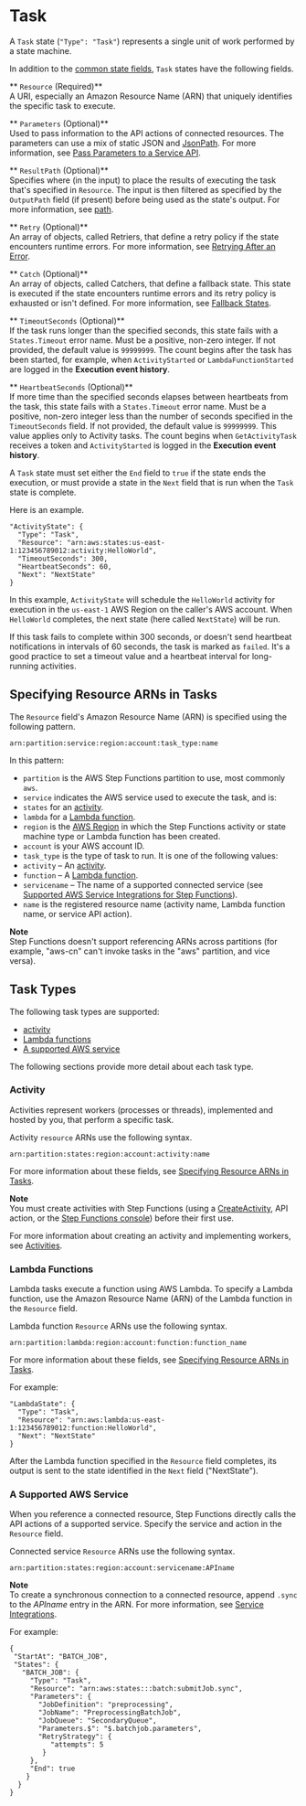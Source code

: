 # Task<a name="amazon-states-language-task-state"></a>

A `Task` state \(`"Type": "Task"`\) represents a single unit of work performed by a state machine\.

In addition to the [common state fields](amazon-states-language-common-fields.md), `Task` states have the following fields\.

** `Resource` \(Required\)**  
A URI, especially an Amazon Resource Name \(ARN\) that uniquely identifies the specific task to execute\.

** `Parameters` \(Optional\)**  
Used to pass information to the API actions of connected resources\. The parameters can use a mix of static JSON and [JsonPath](https://github.com/json-path/JsonPath). For more information, see [Pass Parameters to a Service API](connectors-parameters.md).

** `ResultPath` \(Optional\)**  
Specifies where \(in the input\) to place the results of executing the task that's specified in `Resource`\. The input is then filtered as specified by the `OutputPath` field \(if present\) before being used as the state's output\. For more information, see [path](amazon-states-language-input-output-processing.md)\.

** `Retry` \(Optional\)**  
An array of objects, called Retriers, that define a retry policy if the state encounters runtime errors\. For more information, see [Retrying After an Error](amazon-states-language-errors.md#amazon-states-language-retrying-after-error)\.

** `Catch` \(Optional\)**  
An array of objects, called Catchers, that define a fallback state\. This state is executed if the state encounters runtime errors and its retry policy is exhausted or isn't defined\. For more information, see [Fallback States](amazon-states-language-errors.md#amazon-states-language-fallback-states)\.

** `TimeoutSeconds` \(Optional\)**  
If the task runs longer than the specified seconds, this state fails with a `States.Timeout` error name\. Must be a positive, non\-zero integer\. If not provided, the default value is `99999999`\. The count begins after the task has been started, for example, when `ActivityStarted` or `LambdaFunctionStarted` are logged in the **Execution event history**\.

** `HeartbeatSeconds` \(Optional\)**  
If more time than the specified seconds elapses between heartbeats from the task, this state fails with a `States.Timeout` error name\. Must be a positive, non\-zero integer less than the number of seconds specified in the `TimeoutSeconds` field\. If not provided, the default value is `99999999`\. This value applies only to Activity tasks\. The count begins when `GetActivityTask` receives a token and `ActivityStarted` is logged in the **Execution event history**\.

A `Task` state must set either the `End` field to `true` if the state ends the execution, or must provide a state in the `Next` field that is run when the `Task` state is complete\.

Here is an example\.

```
"ActivityState": {
  "Type": "Task",
  "Resource": "arn:aws:states:us-east-1:123456789012:activity:HelloWorld",
  "TimeoutSeconds": 300,
  "HeartbeatSeconds": 60,
  "Next": "NextState"
}
```

In this example, `ActivityState` will schedule the `HelloWorld` activity for execution in the `us-east-1` AWS Region on the caller's AWS account\. When `HelloWorld` completes, the next state \(here called `NextState`\) will be run\.

If this task fails to complete within 300 seconds, or doesn't send heartbeat notifications in intervals of 60 seconds, the task is marked as `failed`\. It's a good practice to set a timeout value and a heartbeat interval for long\-running activities\.

## Specifying Resource ARNs in Tasks<a name="amazon-states-language-task-state-specifying-resource-arns"></a>

The `Resource` field's Amazon Resource Name \(ARN\) is specified using the following pattern\.

```
arn:partition:service:region:account:task_type:name
```

In this pattern:
+  `partition` is the AWS Step Functions partition to use, most commonly `aws`\.
+  `service` indicates the AWS service used to execute the task, and is:
  +  `states` for an [activity](#amazon-states-language-task-state-activity)\.
  +  `lambda` for a [Lambda function](#amazon-states-language-task-state-lambda)\.
+  `region` is the [AWS Region](https://docs.aws.amazon.com/general/latest/gr/rande.html) in which the Step Functions activity or state machine type or Lambda function has been created\.
+  `account` is your AWS account ID\.
+  `task_type` is the type of task to run\. It is one of the following values:
  +  `activity` – An [activity](#amazon-states-language-task-state-activity)\.
  +  `function` – A [Lambda function](#amazon-states-language-task-state-lambda)\.
  +  `servicename` – The name of a supported connected service \(see [Supported AWS Service Integrations for Step Functions](connectors-supported-services.md)\)\.
+  `name` is the registered resource name \(activity name, Lambda function name, or service API action\)\.

**Note**  
Step Functions doesn't support referencing ARNs across partitions \(for example, "aws\-cn" can't invoke tasks in the "aws" partition, and vice versa\)\.

## Task Types<a name="task-types"></a>

The following task types are supported:
+  [activity](#amazon-states-language-task-state-activity) 
+  [Lambda functions](#amazon-states-language-task-state-lambda) 
+  [A supported AWS service](concepts-connectors.md) 

The following sections provide more detail about each task type\.

### Activity<a name="amazon-states-language-task-state-activity"></a>

Activities represent workers \(processes or threads\), implemented and hosted by you, that perform a specific task\.

Activity `resource` ARNs use the following syntax\.

```
arn:partition:states:region:account:activity:name
```

For more information about these fields, see [Specifying Resource ARNs in Tasks](#amazon-states-language-task-state-specifying-resource-arns)\.

**Note**  
You must create activities with Step Functions \(using a [CreateActivity](https://docs.aws.amazon.com/step-functions/latest/apireference/API_CreateActivity.html), API action, or the [Step Functions console](https://console.aws.amazon.com/states/home?region=us-east-1#/)\) before their first use\.

For more information about creating an activity and implementing workers, see [Activities](concepts-activities.md)\.

### Lambda Functions<a name="amazon-states-language-task-state-lambda"></a>

Lambda tasks execute a function using AWS Lambda\. To specify a Lambda function, use the Amazon Resource Name \(ARN\) of the Lambda function in the `Resource` field\.

Lambda function `Resource` ARNs use the following syntax\.

```
arn:partition:lambda:region:account:function:function_name
```

For more information about these fields, see [Specifying Resource ARNs in Tasks](#amazon-states-language-task-state-specifying-resource-arns)\.

For example:

```
"LambdaState": {
  "Type": "Task",
  "Resource": "arn:aws:lambda:us-east-1:123456789012:function:HelloWorld",
  "Next": "NextState"
}
```

After the Lambda function specified in the `Resource` field completes, its output is sent to the state identified in the `Next` field \("NextState"\)\.

### A Supported AWS Service<a name="amazon-states-language-task-state-connector"></a>

When you reference a connected resource, Step Functions directly calls the API actions of a supported service\. Specify the service and action in the `Resource` field\.

Connected service `Resource` ARNs use the following syntax\.

```
arn:partition:states:region:account:servicename:APIname
```

**Note**  
To create a synchronous connection to a connected resource, append `.sync` to the *APIname* entry in the ARN\. For more information, see [Service Integrations](concepts-connectors.md)\.

For example:

```
{
 "StartAt": "BATCH_JOB",
 "States": {
   "BATCH_JOB": {
     "Type": "Task",
     "Resource": "arn:aws:states:::batch:submitJob.sync",
     "Parameters": {  
       "JobDefinition": "preprocessing",
       "JobName": "PreprocessingBatchJob",
       "JobQueue": "SecondaryQueue",
       "Parameters.$": "$.batchjob.parameters",
       "RetryStrategy": {
          "attempts": 5
        }
     },
     "End": true
    }
  }
}
```
